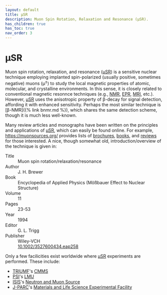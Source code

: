 ```yaml
---
layout: default
title: μSR
description: Muon Spin Rotation, Relaxation and Resonance (μSR).
has_children: true
has_toc: true
nav_order: 3
---
```


# μSR

Muon spin rotation, relaxation, and resonance ([μSR]) is a sensitive nuclear
technique employing implanted spin-polarized (usually positive, sometimes
negative) muons (μ<sup>±</sup>) to study the local magnetic properties of
atomic, molecular, and crystalline environments. In this sense, it is closely
related to conventional magnetic resonnce techniques
(e.g., [NMR], [EPR], [MRI], etc.).
However, [μSR] uses the anisotropic property of β-decay for signal detection,
affording it with enhanced sensitivity.
Perhaps the most similar technique is [β-NMR]({% link bnmr.md %}), which shares
the same detection scheme, though it is much less well-known.

Many review articles and monographs have been written on the principles and
applications of [μSR], which can easily be found online.
For example, <https://muonsources.org/> provides lists of
[brochures](https://muonsources.org/resources/usr-literature/brochures/),
[books](https://muonsources.org/resources/usr-literature/books/),
and
[reviews](https://muonsources.org/resources/usr-literature/reviews/)
for those interested.
A nice, though somewhat old, introduction/overview of the technique is given in:

<dl>
    <dt>Title</dt>
        <dd>Muon spin rotation/relaxation/resonance</dd>
    <dt>Author</dt>
        <dd>J. H. Brewer</dd>
    <dt>Book</dt>
        <dd>Encyclopedia of Applied Physics (Mößbauer Effect to Nuclear Structure)</dd>
    <dt>Volume</dt>
        <dd>11</dd>
    <dt>Pages</dt>
        <dd>23-53</dd>
    <dt>Year</dt>
        <dd>1994</dd>
    <dt>Editor</dt>
        <dd>G. L. Trigg</dd>
    <dt>Publisher</dt>
        <dd>Wiley-VCH</dd>
    <dt><i class="ai ai-doi"></i></dt>
        <dd><a href="https://doi.org/10.1002/3527600434.eap258">10.1002/3527600434.eap258</a></dd>
</dl>

Only a few facilicities exist worldwide where [μSR] experiments are performed.
These include:

- [TRIUMF]'s [CMMS]
- [PSI]'s [LMU]
- [ISIS]'s [Neutron and Muon Source]
- [J-PARC]'s [Materials and Life Science Experimental Facility]


[μSR]: https://en.wikipedia.org/wiki/Muon_spin_spectroscopy
[NMR]: https://en.wikipedia.org/wiki/Nuclear_magnetic_resonance
[EPR]: https://en.wikipedia.org/wiki/Electron_paramagnetic_resonance
[MRI]: https://en.wikipedia.org/wiki/Magnetic_resonance_imaging

[TRIUMF]: https://www.triumf.ca/
[CMMS]: https://cmms.triumf.ca/

[PSI]: https://www.psi.ch/en
[LMU]: https://www.psi.ch/en/lmu

[J-PARC]: https://j-parc.jp/researcher/index-e.html
[Materials and Life Science Experimental Facility]: https://j-parc.jp/researcher/MatLife/en/instrumentation/ms.html

[ISIS]: https://www.isis.stfc.ac.uk/Pages/home.aspx
[Neutron and Muon Source]: https://www.isis.stfc.ac.uk/Pages/Muon-spectroscopy.aspx
